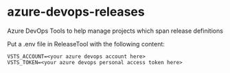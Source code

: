 # azure-devops-releases

Azure DevOps Tools to help manage projects which span release definitions

Put a .env file in ReleaseTool with the following content:

```plain
VSTS_ACCOUNT=<your azure devops account here>
VSTS_TOKEN=<your azure devops personal access token here>
```
